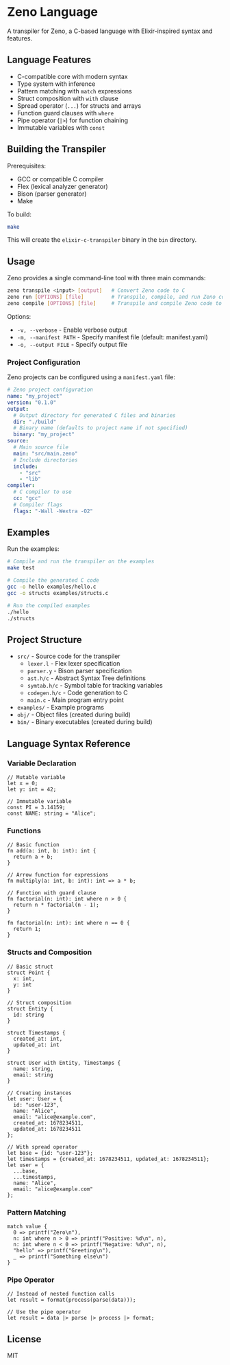 # Zeno Language

A transpiler for Zeno, a C-based language with Elixir-inspired syntax and features.

## Language Features

- C-compatible core with modern syntax
- Type system with inference
- Pattern matching with `match` expressions
- Struct composition with `with` clause
- Spread operator (`...`) for structs and arrays
- Function guard clauses with `where`
- Pipe operator (`|>`) for function chaining
- Immutable variables with `const`

## Building the Transpiler

Prerequisites:
- GCC or compatible C compiler
- Flex (lexical analyzer generator)
- Bison (parser generator)
- Make

To build:

```bash
make
```

This will create the `elixir-c-transpiler` binary in the `bin` directory.

## Usage

Zeno provides a single command-line tool with three main commands:

```bash
zeno transpile <input> [output]   # Convert Zeno code to C
zeno run [OPTIONS] [file]         # Transpile, compile, and run Zeno code
zeno compile [OPTIONS] [file]     # Transpile and compile Zeno code to a binary
```

Options:
- `-v, --verbose` - Enable verbose output
- `-m, --manifest PATH` - Specify manifest file (default: manifest.yaml)
- `-o, --output FILE` - Specify output file

### Project Configuration

Zeno projects can be configured using a `manifest.yaml` file:

```yaml
# Zeno project configuration
name: "my_project"
version: "0.1.0"
output:
  # Output directory for generated C files and binaries
  dir: "./build"
  # Binary name (defaults to project name if not specified)
  binary: "my_project"
source:
  # Main source file
  main: "src/main.zeno"
  # Include directories
  include:
    - "src"
    - "lib"
compiler:
  # C compiler to use
  cc: "gcc"
  # Compiler flags
  flags: "-Wall -Wextra -O2"
```

## Examples

Run the examples:

```bash
# Compile and run the transpiler on the examples
make test

# Compile the generated C code
gcc -o hello examples/hello.c
gcc -o structs examples/structs.c

# Run the compiled examples
./hello
./structs
```

## Project Structure

- `src/` - Source code for the transpiler
  - `lexer.l` - Flex lexer specification
  - `parser.y` - Bison parser specification
  - `ast.h/c` - Abstract Syntax Tree definitions
  - `symtab.h/c` - Symbol table for tracking variables
  - `codegen.h/c` - Code generation to C
  - `main.c` - Main program entry point
- `examples/` - Example programs
- `obj/` - Object files (created during build)
- `bin/` - Binary executables (created during build)

## Language Syntax Reference

### Variable Declaration

```
// Mutable variable
let x = 0;
let y: int = 42;

// Immutable variable
const PI = 3.14159;
const NAME: string = "Alice";
```

### Functions

```
// Basic function
fn add(a: int, b: int): int {
  return a + b;
}

// Arrow function for expressions
fn multiply(a: int, b: int): int => a * b;

// Function with guard clause
fn factorial(n: int): int where n > 0 {
  return n * factorial(n - 1);
}

fn factorial(n: int): int where n == 0 {
  return 1;
}
```

### Structs and Composition

```
// Basic struct
struct Point {
  x: int,
  y: int
}

// Struct composition
struct Entity {
  id: string
}

struct Timestamps {
  created_at: int,
  updated_at: int
}

struct User with Entity, Timestamps {
  name: string,
  email: string
}

// Creating instances
let user: User = {
  id: "user-123",
  name: "Alice",
  email: "alice@example.com",
  created_at: 1678234511,
  updated_at: 1678234511
};

// With spread operator
let base = {id: "user-123"};
let timestamps = {created_at: 1678234511, updated_at: 1678234511};
let user = {
  ...base,
  ...timestamps,
  name: "Alice",
  email: "alice@example.com"
};
```

### Pattern Matching

```
match value {
  0 => printf("Zero\n"),
  n: int where n > 0 => printf("Positive: %d\n", n),
  n: int where n < 0 => printf("Negative: %d\n", n),
  "hello" => printf("Greeting\n"),
  _ => printf("Something else\n")
}
```

### Pipe Operator

```
// Instead of nested function calls
let result = format(process(parse(data)));

// Use the pipe operator
let result = data |> parse |> process |> format;
```

## License

MIT